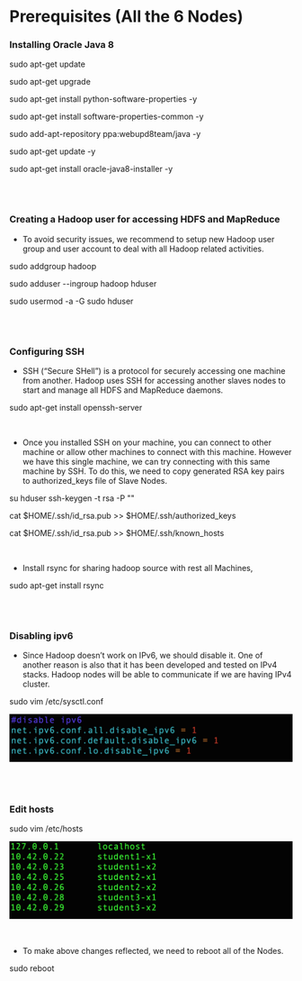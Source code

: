 # Prerequisites (All the 6 Nodes)

### Installing Oracle Java 8

sudo apt-get update

sudo apt-get upgrade

sudo apt-get install python-software-properties -y

sudo apt-get install software-properties-common -y

sudo add-apt-repository ppa:webupd8team/java -y

sudo apt-get update -y

sudo apt-get install oracle-java8-installer -y


<br/>
<br/>

### Creating a Hadoop user for accessing HDFS and MapReduce

* To avoid security issues, we recommend to setup new Hadoop user group and user account to deal with all Hadoop related activities.

sudo addgroup hadoop

sudo adduser --ingroup hadoop hduser

sudo usermod -a -G sudo hduser

<br/>

<br/>

### Configuring SSH
* SSH (“Secure SHell”) is a protocol for securely accessing one machine from another. Hadoop uses SSH for accessing another slaves nodes to start and manage all HDFS and MapReduce daemons.

sudo apt-get install openssh-server

<br/>

* Once you installed SSH on your machine, you can connect to other machine or allow other machines to connect with this machine. However we have this single machine, we can try connecting with this same machine by SSH. To do this, we need to copy generated RSA key pairs to authorized_keys file of Slave Nodes.


su hduser
ssh-keygen -t rsa -P ""

cat $HOME/.ssh/id_rsa.pub >> $HOME/.ssh/authorized_keys

cat $HOME/.ssh/id_rsa.pub >> $HOME/.ssh/known_hosts

<br/>

* Install rsync for sharing hadoop source with rest all Machines,

sudo apt-get install rsync


<br/>
<br/>

### Disabling ipv6
* Since Hadoop doesn’t work on IPv6, we should disable it. One of another reason is also that it has been developed and tested on IPv4 stacks. Hadoop nodes will be able to communicate if we are having IPv4 cluster.


sudo vim /etc/sysctl.conf

![](https://raw.githubusercontent.com/congqiyuan/tutorial/master/hadoop_cluster/2.png)


<br/>
<br/>

### Edit hosts
sudo vim /etc/hosts

![](https://raw.githubusercontent.com/congqiyuan/tutorial/master/hadoop_cluster/3.png)

<br/>

* To make above changes reflected, we need to reboot all of the Nodes.

sudo reboot


